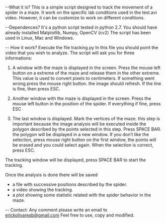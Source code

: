 --What it is?
This is a simple script designed to track the movement of a spider in a maze.
It work on the specific lab conditions used in the test.avi video. However, it can be customize to work on different conditions.

--Dependences?
It's a python script tested in python 2.7.
You should have already installed Matplotlib, Numpy, OpenCV (cv2)
The script has been used in Linux, Mac and Windows.

-- How it work?
Execute the file tracking.py
In this file you should point the video that you wish to analyze.
The script will ask you for three informations:

1) A window with the maze is displayed in the screen.
Press the mouse left button on a extreme of the maze and release them in the other extreme. This value is used to convert pixels to centimeters.
If something went wrong press the mouse right button. the image should refresh.
If the line is fine, then press ESC.

2) Another window with the maze is displayed in the screen.
Press the mouse left button in the position of the spider.
If everything if fine, press ESC

3) The last window is displayed.
Mark the vertices of the maze. this step is important because the image analysis will be executed inside the polygon described by the points selected in this step.
Press SPACE BAR. the polygon will be displayed in a new window. If you don’t like the selection, press mouse right button on the first window, the points will be erased and you could select again.
When the selection is correct, press ESC.

The tracking window will be displayed, press SPACE BAR to start the tracking.

Once the analysis is done there will be saved
- a file with successive positions described by the spider.
- a video showing the tracking.
- a plot showing some statistic related with the spider behavior in the maze.


-- Contact:
Any comment please write an email to erickolivaresb@gmail.com
Feel free to use, copy and modified.
